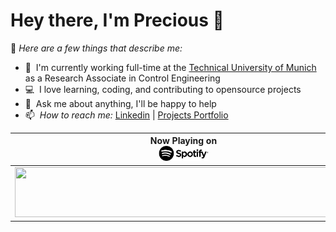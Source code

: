 #  Hey there, I'm Precious 👋

📌 _Here are a few things that describe me:_

- 💼 &nbsp;I'm currently working full-time at the [Technical University of Munich](https://www.tum.de/) as a Research Associate in Control Engineering
- 💻 &nbsp;I love learning, coding, and contributing to opensource projects
- 💬 &nbsp;Ask me about anything, I'll be happy to help
- 📫 &nbsp;_How to reach me:_ [Linkedin](https://www.linkedin.com/in/ugoabara/) |  [Projects Portfolio](https://48cfu.github.io/) 

<!-- <a href="https://github.com/sponsors/natemoo-re" title="Sponsor Nate Moore"><img src="/assets/sponsor.svg?sanitize=true" width="94" height="28" aria-hidden="true"></a> -->

| Now Playing on                                 <br/><img src="https://github.com/48cfu/48cfu/raw/master/assets/Spotify_Logo_CMYK_Black.png" width="80" >                                                                                        |
| ------------------------------------------------------------------------------------------------------------------------------------------------------------------------------- |
| <a href="https://48cfu.vercel.app/now-playing?open">  <img src="https://48cfu.vercel.app/now-playing" width="540" height="80"></a> |

<!--
<table>
  <thead>
    <tr>
      <th>Top Tracks</th>
    </tr>
  </thead>
  <tbody>
    <tr>
      <td><a href="https://48cfu.vercel.app/top-tracks?i=1&open"><img src="https://48cfu.vercel.app/top-tracks?i=1" width="540" height="64"></a></td>
    </tr>
    <tr></tr> 
    <tr>
      <td><a href="https://48cfu.vercel.app/top-tracks?i=2&open"><img src="https://48cfu.vercel.app/top-tracks?i=2" width="540" height="64"></a></td>
    </tr>
    <tr></tr> 
    <tr>
      <td><a href="https://48cfu.vercel.app/top-tracks?i=3&open"><img src="https://48cfu.vercel.app/top-tracks?i=3" width="540" height="64"></a></td>
    </tr>
  </tbody>
</table>
-->
